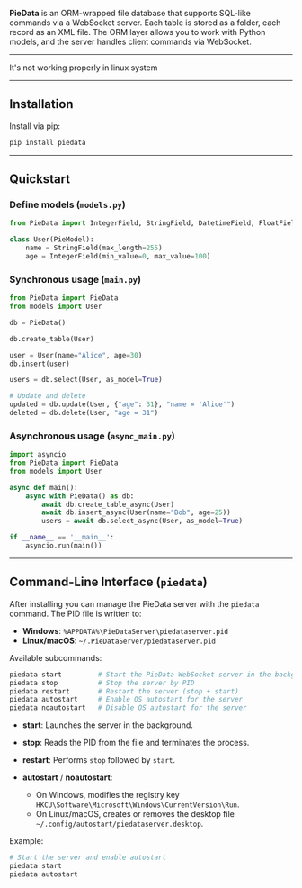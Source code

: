 **PieData** is an ORM-wrapped file database that supports SQL-like commands via a WebSocket server. Each table is stored as a folder, each record as an XML file. The ORM layer allows you to work with Python models, and the server handles client commands via WebSocket.

---
It's not working properly in linux system

---

## Installation

Install via pip:

```bash
pip install piedata
```

---

## Quickstart

### Define models (`models.py`)

```python
from PieData import IntegerField, StringField, DatetimeField, FloatField, PieModel

class User(PieModel):
    name = StringField(max_length=255)
    age = IntegerField(min_value=0, max_value=100)
```

### Synchronous usage (`main.py`)

```python
from PieData import PieData
from models import User

db = PieData()

db.create_table(User)

user = User(name="Alice", age=30)
db.insert(user)

users = db.select(User, as_model=True)

# Update and delete
updated = db.update(User, {"age": 31}, "name = 'Alice'")
deleted = db.delete(User, "age = 31")
```

### Asynchronous usage (`async_main.py`)

```python
import asyncio
from PieData import PieData
from models import User

async def main():
    async with PieData() as db:
        await db.create_table_async(User)
        await db.insert_async(User(name="Bob", age=25))
        users = await db.select_async(User, as_model=True)

if __name__ == '__main__':
    asyncio.run(main())
```

---

## Command-Line Interface (`piedata`)

After installing you can manage the PieData server with the `piedata` command. The PID file is written to:

* **Windows**: `%APPDATA%\PieDataServer\piedataserver.pid`
* **Linux/macOS**: `~/.PieDataServer/piedataserver.pid`

Available subcommands:

```bash
piedata start         # Start the PieData WebSocket server in the background
piedata stop          # Stop the server by PID
piedata restart       # Restart the server (stop + start)
piedata autostart     # Enable OS autostart for the server
piedata noautostart   # Disable OS autostart for the server
```

* **start**: Launches the server in the background.
* **stop**: Reads the PID from the file and terminates the process.
* **restart**: Performs `stop` followed by `start`.
* **autostart** / **noautostart**:

  * On Windows, modifies the registry key `HKCU\Software\Microsoft\Windows\CurrentVersion\Run`.
  * On Linux/macOS, creates or removes the desktop file `~/.config/autostart/piedataserver.desktop`.

Example:

```bash
# Start the server and enable autostart
piedata start
piedata autostart
```

